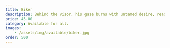 ```yaml
---
title: Biker
description: Behind the visor, his gaze burns with untamed desire, ready to set your heart racing
price: 45.00
category: Available for all.
images: 
    - /assets/img/available/biker.jpg
order: 500
---
```


